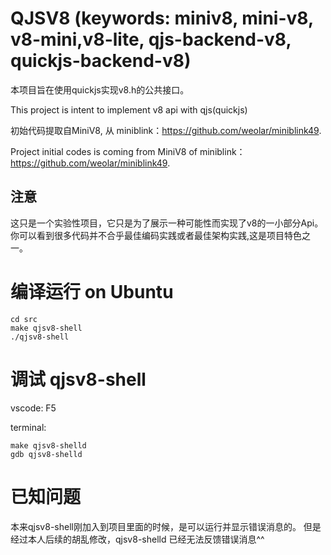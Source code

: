 # QJSV8 (keywords: miniv8, mini-v8, v8-mini,v8-lite, qjs-backend-v8, quickjs-backend-v8)
本项目旨在使用quickjs实现v8.h的公共接口。

This project is intent to implement v8 api with qjs(quickjs)

初始代码提取自MiniV8, 从 miniblink：https://github.com/weolar/miniblink49.

Project initial codes is coming from MiniV8 of miniblink：https://github.com/weolar/miniblink49.

## 注意
这只是一个实验性项目，它只是为了展示一种可能性而实现了v8的一小部分Api。
你可以看到很多代码并不合乎最佳编码实践或者最佳架构实践,这是项目特色之一。

# 编译运行 on Ubuntu
```
cd src
make qjsv8-shell
./qjsv8-shell
```

# 调试 qjsv8-shell
vscode: F5

terminal:
```
make qjsv8-shelld
gdb qjsv8-shelld
```

# 已知问题
本来qjsv8-shell刚加入到项目里面的时候，是可以运行并显示错误消息的。
但是经过本人后续的胡乱修改，qjsv8-shelld 已经无法反馈错误消息^^



